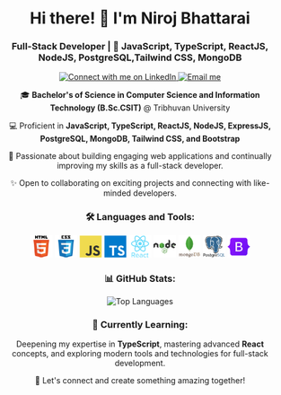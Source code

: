 <h1 align="center">Hi there! 👋 I'm Niroj Bhattarai</h1>
<h3 align="center">Full-Stack Developer | 🌱 JavaScript, TypeScript, ReactJS, NodeJS, PostgreSQL,Tailwind CSS, MongoDB</h3>


<p align="center">
  <a href="https://linkedin.com/in/nirojbhattarai" target="_blank">
    <img src="https://img.shields.io/badge/-Connect%20with%20me-blue?style=for-the-badge&logo=linkedin" alt="Connect with me on LinkedIn" />
  </a>
  <a href="mailto:neerajbhhtri@gmail.com" target="_blank">
    <img src="https://img.shields.io/badge/-Email%20me-red?style=for-the-badge&logo=gmail" alt="Email me" />
  </a>
</p>


<p align="center">
  🎓 <strong>Bachelor's of Science in Computer Science and Information Technology (B.Sc.CSIT)</strong> @ Tribhuvan University
</p>
<p align="center">
  💻 Proficient in <strong>JavaScript, TypeScript, ReactJS, NodeJS, ExpressJS, PostgreSQL, MongoDB, Tailwind CSS, and Bootstrap</strong>
</p>
<p align="center">
  🚀 Passionate about building engaging web applications and continually improving my skills as a full-stack developer.
</p>
<p align="center">
  ✨ Open to collaborating on exciting projects and connecting with like-minded developers.
</p>


<h3 align="center">🛠️ Languages and Tools:</h3>
<p align="center">
  <img src="https://raw.githubusercontent.com/devicons/devicon/master/icons/html5/html5-original-wordmark.svg" alt="HTML5" width="40" height="40" />
  <img src="https://raw.githubusercontent.com/devicons/devicon/master/icons/css3/css3-original-wordmark.svg" alt="CSS3" width="40" height="40" />
  <img src="https://raw.githubusercontent.com/devicons/devicon/master/icons/javascript/javascript-original.svg" alt="JavaScript" width="40" height="40" />
  <img src="https://raw.githubusercontent.com/devicons/devicon/master/icons/typescript/typescript-original.svg" alt="TypeScript" width="40" height="40" />
  <img src="https://raw.githubusercontent.com/devicons/devicon/master/icons/react/react-original-wordmark.svg" alt="ReactJS" width="40" height="40" />
  <img src="https://raw.githubusercontent.com/devicons/devicon/master/icons/nodejs/nodejs-original-wordmark.svg" alt="NodeJS" width="40" height="40" />
  <img src="https://raw.githubusercontent.com/devicons/devicon/master/icons/mongodb/mongodb-original-wordmark.svg" alt="MongoDB" width="40" height="40" />
  <img src="https://raw.githubusercontent.com/devicons/devicon/master/icons/postgresql/postgresql-original-wordmark.svg" alt="PostgreSQL" width="40" height="40" />
  <img src="https://raw.githubusercontent.com/devicons/devicon/master/icons/bootstrap/bootstrap-original.svg" alt="Bootstrap" width="40" height="40" />
</p>


<h3 align="center">📊 GitHub Stats:</h3>
<p align="center">
  <img src="https://github-readme-stats.vercel.app/api/top-langs/?username=nirojbhattarai&layout=compact&theme=radical" alt="Top Languages" width="400" />
</p>


<h3 align="center">🌱 Currently Learning:</h3>
<p align="center">
  Deepening my expertise in <strong>TypeScript</strong>, mastering advanced <strong>React</strong> concepts, and exploring modern tools and technologies for full-stack development.
</p>


<p align="center">🚀 Let's connect and create something amazing together!</p>
